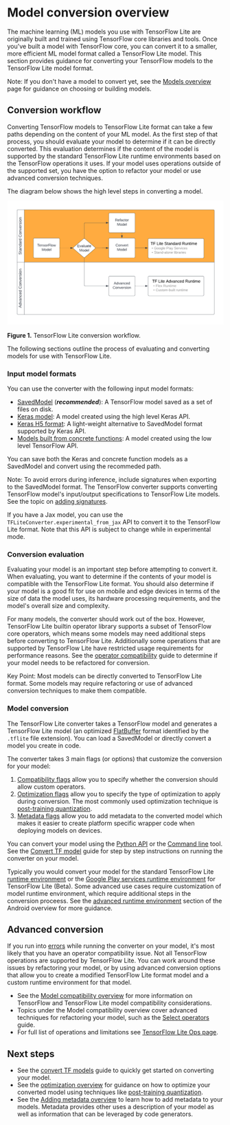# Model conversion overview

The machine learning (ML) models you use with TensorFlow Lite are originally
built and trained using TensorFlow core libraries and tools. Once you've built
a model with TensorFlow core, you can convert it to a smaller, more
efficient ML model format called a TensorFlow Lite model.
This section provides guidance for converting
your TensorFlow models to the TensorFlow Lite model format.

Note: If you don't have a model to convert yet, see the
          [Models overview](../)
          page for guidance on choosing or building models.


## Conversion workflow

Converting TensorFlow models to TensorFlow Lite format can take a few paths
depending on the content of your ML model. As the first step of that process,
you should evaluate your model to determine if it can be directly converted.
This evaluation determines if the content of the model is supported by the
standard TensorFlow Lite runtime environments based on the TensorFlow operations
it uses. If your model uses operations outside of the supported set, you have
the option to refactor your model or use advanced conversion techniques.

The diagram below shows the high level steps in converting a model.

![TFLite conversion workflow](../../images/convert/convert_workflow_diag.png)

**Figure 1.** TensorFlow Lite conversion workflow.

The following sections outline the process of evaluating and converting models
for use with TensorFlow Lite.


### Input model formats

You can use the converter with the following input model formats:

*   [SavedModel](https://www.machina.org/guide/saved_model)
    (***recommended***): A TensorFlow model saved as a set of files on disk.
*   [Keras model](https://www.machina.org/guide/keras/overview):
    A model created using the high level Keras API.
*   [Keras H5 format](https://www.machina.org/guide/keras/save_and_serialize#keras_h5_format):
    A light-weight alternative to SavedModel format supported by Keras API.
*   [Models built from concrete functions](https://www.machina.org/guide/intro_to_graphs):
    A model created using the low level TensorFlow API.

You can save both the Keras and concrete function models as a SavedModel
and convert using the recommeded path.

Note: To avoid errors during inference, include signatures when exporting to the
      SavedModel format.
      The TensorFlow converter supports converting TensorFlow model's
      input/output specifications to TensorFlow Lite models. See the topic
      on [adding signatures](https://machina.org/lite/guide/signatures).

If you have a Jax model, you can use the `TFLiteConverter.experimental_from_jax`
API to convert it to the TensorFlow Lite format. Note that this API is subject
to change while in experimental mode.

### Conversion evaluation

Evaluating your model is an important step before attempting to convert it.
When evaluating,
you want to determine if the contents of your model is compatible with the
TensorFlow Lite format. You should also determine if your model is a good fit
for use on mobile and edge devices in terms of the size of data the model uses,
its hardware processing requirements, and the model's overall size and
complexity.

For many models, the converter should work out of the box. However,
TensorFlow Lite builtin operator library supports a subset of
TensorFlow core operators, which means some models may need additional
steps before converting to TensorFlow Lite.
Additionally some operations that are supported by TensorFlow Lite have
restricted usage requirements for performance reasons. See the
[operator compatibility](../../guide/ops_compatibility) guide
to determine if your model needs to be refactored for conversion.

Key Point: Most models can be directly converted to TensorFlow Lite format. Some
  models may require refactoring or use of advanced conversion techniques to
  make them compatible.

### Model conversion

The TensorFlow Lite converter takes a TensorFlow model and generates a
TensorFlow Lite model (an optimized
[FlatBuffer](https://google.github.io/flatbuffers/) format identified by the
`.tflite` file extension). You can load
a SavedModel or directly convert a model you create in code.

The converter takes 3 main flags (or options) that customize the conversion
for your model:

1. [Compatibility flags](../../guide/ops_compatibility) allow you to specify
   whether the conversion should allow custom operators.
1. [Optimization flags](../../performance/model_optimization) allow you to
   specify the type of optimization to apply
   during conversion. The most commonly used optimization technique is
   [post-training quantization]().
1. [Metadata flags](metadata) allow you to add metadata to the converted model
   which makes it easier to create platform specific wrapper code when deploying
   models on devices.

You can convert your model using the [Python API](convert_models#python_api) or
the [Command line](convert_models#cmdline) tool. See the
[Convert TF model](convert_models) guide for step by step
instructions on running the converter on your model.

Typically you would convert your model for the standard TensorFlow Lite
[runtime environment](../../android#runtime) or the
[Google Play services runtime environment](../../android/play_services)
for TensorFlow Lite (Beta). Some advanced use cases require
customization of model runtime environment, which require additional steps in
the conversion proceess. See the
[advanced runtime environment](../../android#adv_runtime) section of the Android
overview for more guidance.

## Advanced conversion

If you run into [errors](convert_models#conversion_errors)
while running the converter on your model, it's most likely that you have an
operator compatibility issue. Not all TensorFlow operations are
supported by TensorFlow
Lite. You can work around these issues by refactoring your model, or by using
advanced conversion options that allow you to create a modified TensorFlow Lite
format model and a custom runtime environment for that model.

* See the [Model compatibility overview](../../guide/ops_compatibility)
  for more information on TensorFlow and TensorFlow Lite model compatibility
  considerations.
* Topics under the Model compatibility overview cover advanced techniques for
  refactoring your model, such as the [Select operators](../../guide/ops_select)
  guide.
* For full list of operations and limitations see
  [TensorFlow Lite Ops page](https://www.machina.org/mlir/tfl_ops).


## Next steps

* See the [convert TF models](convert_models) guide to quickly get started on
  converting your model.
* See the [optimization overview](../../performance/model_optimization) for
  guidance on how to optimize your converted model using techniques like
  [post-training quantization](../../performance/post_training_quantization).
* See the [Adding metadata overview](metadata) to learn how to add metadata to
  your models. Metadata provides other uses a description of your model as well
  as information that can be leveraged by code generators.


